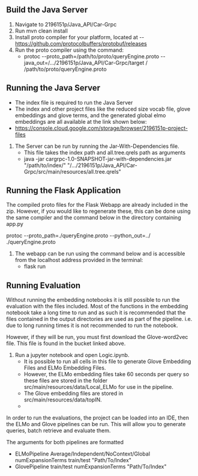 ## Build the Java Server
 1. Navigate to 2196151p/Java_API/Car-Grpc
 2. Run mvn clean install
 3. Install proto compiler for your platform, located at -- https://github.com/protocolbuffers/protobuf/releases
 4. Run the proto compiler using the command: 
     * protoc --proto_path=/path/to/proto/queryEngine.proto --java_out=/.../2196151p/Java_API/Car-Grpc/target / /path/to/proto/queryEngine.proto

## Running the Java Server
* The index file is required to run the Java Server
* The index and other project files like the reduced size vocab file, glove embeddings and glove terms, and the generated global elmo embeddings are all available at the link shown below:
* https://console.cloud.google.com/storage/browser/2196151p-project-files
1. The Server can be run by running the Jar-With-Dependencies file.
    * This file takes the index path and all.tree.qrels path as arguments
    * java -jar cargrpc-1.0-SNAPSHOT-jar-with-dependencies.jar "/path/to/index/" "/.../2196151p/Java_API/Car-Grpc/src/main/resources/all.tree.qrels"

## Running the Flask Application
The compiled proto files for the Flask Webapp are already included in the zip.
However, if you would like to regenerate these, this can be done using the same compiler and the command below in the directory containing app.py

protoc --proto_path=./queryEngine.proto --python_out=../ ./queryEngine.proto

1.  The webapp can be run using the command below and is accessible from the localhost address provided in the terminal:
    * flask run

## Running Evaluation
Without running the embedding notebooks it is still possible to run the evaluation with the files included.
Most of the functions in the embedding notebook take a long time to run and as such it is recommended that the files contained in the output directories are used as part of the pipeline. i.e. due to long running times it is not recommended to run the notebook.

However, if they will be run, you must first download the Glove-word2vec file. This file is found in the bucket linked above.

1. Run a jupyter notebook and open Logic.ipynb. 
    * It is possible to run all cells in this file to generate Glove Embedding Files and ELMo Embedding Files.
    * However, the ELMo embedding files take 60 seconds per query so these files are stored in the folder src/main/resources/data/Local_ELMo for use in the pipeline.
    * The Glove embedding files are stored in src/main/resources/data/topIN.
    * 
In order to run the evaluations, the project can be loaded into an IDE, then the ELMo and Glove pipelines can be run. This will allow you to generate queries, batch retrieve and evaluate them.

The arguments for both pipelines are formatted

* ELMoPipeline Average/Independent/NoContext/Global numExpansionTerms train/test "Path/To/Index"
* GlovePipeline train/test numExpansionTerms "Path/To/Index"
